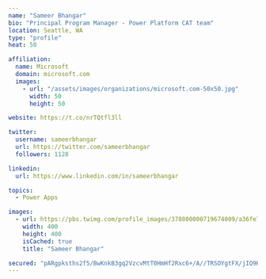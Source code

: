 ```yaml
---
name: "Sameer Bhangar"
bio: "Principal Program Manager - Power Platform CAT team"
location: Seattle, WA
type: "profile"
heat: 50

affiliation:
  name: Microsoft
  domain: microsoft.com
  images:
    - url: "/assets/images/organizations/microsoft.com-50x50.jpg"
      width: 50
      height: 50

website: https://t.co/nrTQtfl3ll

twitter:
  username: sameerbhangar
  url: https://twitter.com/sameerbhangar
  followers: 1128

linkedin:
  url: https://www.linkedin.com/in/sameerbhangar

topics:
  - Power Apps

images:
  - url: https://pbs.twimg.com/profile_images/378800000719674009/a36fe7ddfab1778b76e5793772e43798_400x400.jpeg
    width: 400
    height: 400
    isCached: true
    title: "Sameer Bhangar"

secured: "pARgpksths2f5/BwKnkB3gq2VzcvMtT0HmHf2Rxc6+/A//TRSOYgtFX/jIQ9K1Y9AaYQL0+QQmnsppDEPEMOEKu9WStyPMbRm2q1LE8rBpMAKSUb8hQLhxUxq1xDg5tFVLgowePAjia4/53p2g2Tv/7pH/3Kw1rcXG5Vd7oA2+RsTYZETQDzV8alkCwCqEFrMU5uetV576coZxCevvxJBOWdWrvRiRk2qwFJ49WRo2wyDAiBbBWpeITmFAHjuF6BEWa1ushaaLtVxcrsU54YnDvy5QaFVzGXGts7T9EtW2nFxMbYA45jYkKn5fwoCgOmP1rBUOMnxzIsSztxqsvJaIZYsyf3BArDxOkYiJBF/LSp5Cpv5/eYHT6/a4YLC/CwUF+Itke34afXPBZJVkLRIpMbw8VktLAvdbBRbSJT994=;XNxKMy7IfAmfhQWp/DPM8A=="
---
```


